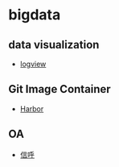# bigdata

## data visualization

   - [logview](http://www.logview.info/forum/index.php?pages/eng/)
   
## Git Image Container

   - [Harbor](https://goharbor.io/)
   
## OA

   - [信呼](http://www.rockoa.com/)